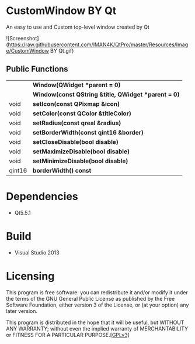 CustomWindow BY Qt 
==================
An easy to use and Custom top-level window created by Qt

![Screenshot](https://raw.githubusercontent.com/IMAN4K/QtPro/master/Resources/Image/CustomWindow BY Qt.gif)

Public Functions
------------------
<table>
    <tr>
      <td></td>
      <td><strong>Window(QWidget *parent = 0)</strong></td>
    </tr>
    <tr>
      <td></td>
      <td><strong>Window(const QString &title, QWidget *parent = 0)</strong></td>
    </tr>
    <tr>
      <td>void</td>
      <td><strong>setIcon(const QPixmap &icon)</strong></td>
    </tr>
    <tr>
      <td>void</td>
      <td><strong>setColor(const QColor &titleColor)</strong></td>
    </tr>
    <tr>
      <td>void</td>
      <td><strong>setRadius(const qreal &radius)</strong></td>
    </tr>
    <tr>
      <td>void</td>
      <td><strong>setBorderWidth(const qint16 &border)</strong></td>
    </tr>
    <tr>
      <td>void</td>
      <td><strong>setCloseDisable(bool disable)</strong></td>
    </tr>
    <tr>
      <td>void</td>
      <td><strong>setMaximizeDisable(bool disable)</strong></td>
    </tr>
    <tr>
      <td>void</td>
      <td><strong>setMinimizeDisable(bool disable)</strong></td>
    </tr>
    <tr>
      <td>qint16</td>
      <td><strong>borderWidth() const</strong></td>
    </tr>
</table>

# Dependencies
* Qt5.5.1

# Build
* Visual Studio 2013

# Licensing
This program is free software: you can redistribute it and/or modify it under the terms of the GNU General Public License as published by the Free Software Foundation, either version 3 of the License, or (at your option) any later version.

This program is distributed in the hope that it will be useful, but WITHOUT ANY WARRANTY; without even the implied warranty of MERCHANTABILITY or FITNESS FOR A PARTICULAR PURPOSE.[[GPLv3]](https://en.wikipedia.org/wiki/GNU_General_Public_License)
